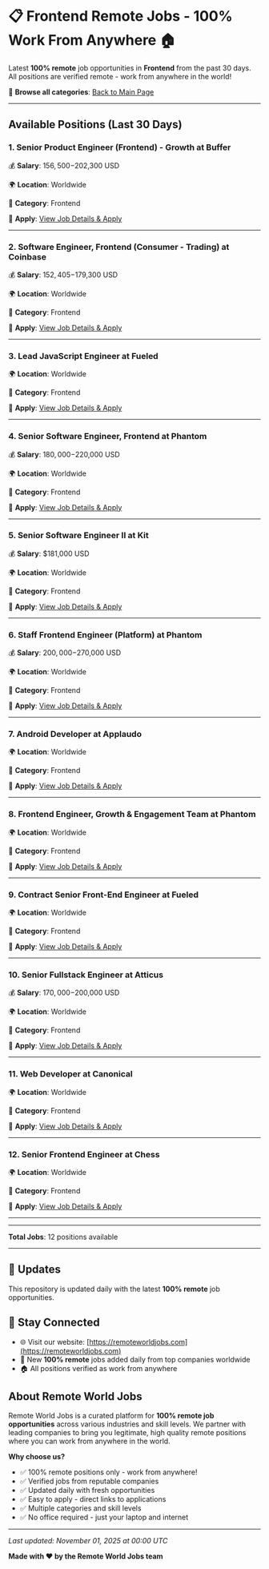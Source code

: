# 📋 Frontend Remote Jobs - 100% Work From Anywhere 🏠

Latest **100% remote** job opportunities in **Frontend** from the past 30 days. All positions are verified remote - work from anywhere in the world!

🔗 **Browse all categories**: [Back to Main Page](README.md)

---

## Available Positions (Last 30 Days)

### 1. Senior Product Engineer (Frontend) - Growth at Buffer

💰 **Salary**: $156,500-$202,300 USD

🌍 **Location**: Worldwide

📍 **Category**: Frontend

🔗 **Apply**: [View Job Details & Apply](https://remoteworldjobs.com/senior-product-engineer-growth-buffer)

---

### 2. Software Engineer, Frontend (Consumer - Trading) at Coinbase

💰 **Salary**: $152,405-$179,300 USD

🌍 **Location**: Worldwide

📍 **Category**: Frontend

🔗 **Apply**: [View Job Details & Apply](https://remoteworldjobs.com/software-engineer-frontend-coinbase)

---

### 3. Lead JavaScript Engineer at Fueled

🌍 **Location**: Worldwide

📍 **Category**: Frontend

🔗 **Apply**: [View Job Details & Apply](https://remoteworldjobs.com/lead-javascript-engineer-fueled)

---

### 4. Senior Software Engineer, Frontend at Phantom

💰 **Salary**: $180,000-$220,000 USD

🌍 **Location**: Worldwide

📍 **Category**: Frontend

🔗 **Apply**: [View Job Details & Apply](https://remoteworldjobs.com/senior-software-engineer-frontend-pantom)

---

### 5. Senior Software Engineer II at Kit

💰 **Salary**: $181,000 USD

🌍 **Location**: Worldwide

📍 **Category**: Frontend

🔗 **Apply**: [View Job Details & Apply](https://remoteworldjobs.com/senior-software-engineer-ii-kit)

---

### 6. Staff Frontend Engineer (Platform) at Phantom

💰 **Salary**: $200,000-$270,000 USD

🌍 **Location**: Worldwide

📍 **Category**: Frontend

🔗 **Apply**: [View Job Details & Apply](https://remoteworldjobs.com/staff-frontend-engineer-pantom)

---

### 7. Android Developer at Applaudo

🌍 **Location**: Worldwide

📍 **Category**: Frontend

🔗 **Apply**: [View Job Details & Apply](https://remoteworldjobs.com/android-developer-applaudo)

---

### 8. Frontend Engineer, Growth & Engagement Team at Phantom

🌍 **Location**: Worldwide

📍 **Category**: Frontend

🔗 **Apply**: [View Job Details & Apply](https://remoteworldjobs.com/frontend-engineer-growth-engagement-team-pantom)

---

### 9. Contract Senior Front-End Engineer at Fueled

🌍 **Location**: Worldwide

📍 **Category**: Frontend

🔗 **Apply**: [View Job Details & Apply](https://remoteworldjobs.com/contract-senior-front-end-engineer-fueled)

---

### 10. Senior Fullstack Engineer at Atticus

💰 **Salary**: $170,000-$200,000 USD

🌍 **Location**: Worldwide

📍 **Category**: Frontend

🔗 **Apply**: [View Job Details & Apply](https://remoteworldjobs.com/senior-fullstack-engineer-atticus)

---

### 11. Web Developer at Canonical

🌍 **Location**: Worldwide

📍 **Category**: Frontend

🔗 **Apply**: [View Job Details & Apply](https://remoteworldjobs.com/web-developer-canonical)

---

### 12. Senior Frontend Engineer at Chess

🌍 **Location**: Worldwide

📍 **Category**: Frontend

🔗 **Apply**: [View Job Details & Apply](https://remoteworldjobs.com/senior-frontend-engineer-chess)

---


---

**Total Jobs**: 12 positions available

---

## 🔄 Updates

This repository is updated daily with the latest **100% remote** job opportunities.

## 📧 Stay Connected

- 🌐 Visit our website: [https://remoteworldjobs.com](https://remoteworldjobs.com)
- 💼 New **100% remote** jobs added daily from top companies worldwide
- 🏠 All positions verified as work from anywhere

## About Remote World Jobs

Remote World Jobs is a curated platform for **100% remote job opportunities** across various industries and skill levels. We partner with leading companies to bring you legitimate, high quality remote positions where you can work from anywhere in the world.

**Why choose us?**
- ✅ 100% remote positions only - work from anywhere!
- ✅ Verified jobs from reputable companies
- ✅ Updated daily with fresh opportunities
- ✅ Easy to apply - direct links to applications
- ✅ Multiple categories and skill levels
- ✅ No office required - just your laptop and internet

---

_Last updated: November 01, 2025 at 00:00 UTC_

**Made with ❤️ by the Remote World Jobs team**
